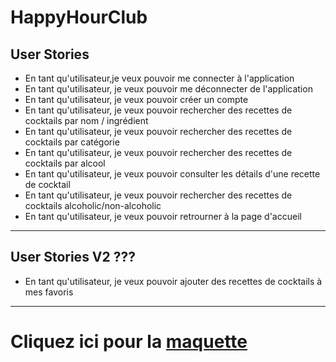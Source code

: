 # HappyHourClub

## User Stories

- En tant qu'utilisateur,je veux pouvoir me connecter à l'application
- En tant qu'utilisateur, je veux pouvoir me déconnecter de l'application
- En tant qu'utilisateur, je veux pouvoir créer un compte
- En tant qu'utilisateur, je veux pouvoir rechercher des recettes de cocktails par nom / ingrédient
- En tant qu'utilisateur, je veux pouvoir rechercher des recettes de cocktails par catégorie
- En tant qu'utilisateur, je veux pouvoir rechercher des recettes de cocktails par alcool
- En tant qu'utilisateur, je veux pouvoir consulter les détails d'une recette de cocktail
- En tant qu'utilisateur, je veux pouvoir rechercher des recettes de cocktails alcoholic/non-alcoholic
- En tant qu'utilisateur, je veux pouvoir retrourner à la page d'accueil

----------------



## User Stories V2 ???
- En tant qu'utilisateur, je veux pouvoir ajouter des recettes de cocktails à mes favoris

-----------------



# Cliquez ici pour la [maquette](https://www.figma.com/file/iiiZNQBRcI2Bw79BkWrxFM/Untitled?node-id=0-1&t=5UWCwyJede2hKJe5-0)


